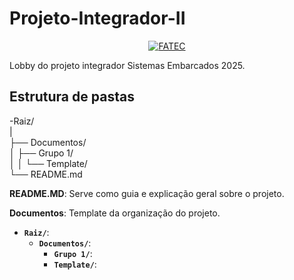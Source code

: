 # Projeto-Integrador-II


<p align="center">
  <a href="https://fatecjd.edu.br/site/" target="_blank">
    <img src="https://github.com/user-attachments/assets/4d4f261a-c0ac-45fc-8d93-f0b775c48013" alt="FATEC" border="0">
  </a>
</p>

<div>
    Lobby do projeto integrador Sistemas Embarcados 2025.
<div>

## <b>Estrutura de pastas</b>

<div>
  -Raiz/ <br>
|        <br>
├── Documentos/         <br>
│   ├── Grupo 1/        <br>
│   │   └── Template/   <br>
└── README.md           <br>
<div>
  </p>
<div>
  <b>README.MD</b>: Serve como guia e explicação geral sobre o projeto.

  <b>Documentos</b>: Template da organização do projeto.
<div>

- **`Raiz/`**: 
  - **`Documentos/`**:
    - **`Grupo 1/`**:
    - **`Template/`**: 



